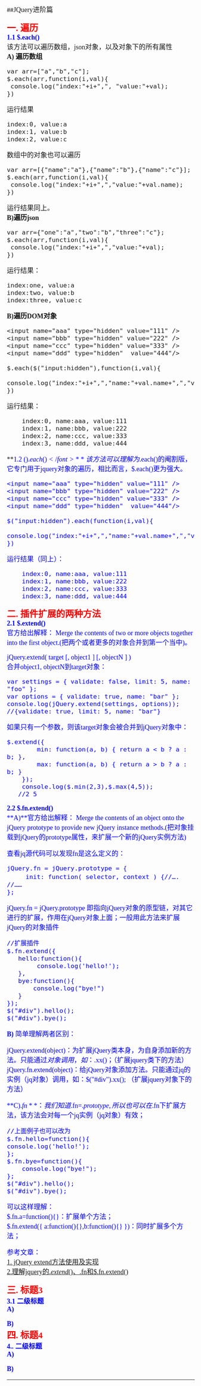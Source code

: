 ##<font face="微软雅黑" size="4" >JQuery进阶篇

**<font size="5" color="red" >一. 遍历</font>**  
**<font color="blue">1.1 $.each()</font>**   
该方法可以遍历数组，json对象，以及对象下的所有属性  
**A) 遍历数组**   

	var arr=["a","b","c"];
    $.each(arr,function(i,val){
     console.log("index:"+i+",", "value:"+val);
    })
运行结果  

	index:0, value:a
	index:1, value:b
	index:2, value:c

数组中的对象也可以遍历  

	var arr=[{"name":"a"},{"name":"b"},{"name":"c"}];
    $.each(arr,function(i,val){
     console.log("index:"+i+",","value:"+val.name);
    })
运行结果同上。  
**B)遍历json**   

	var arr={"one":"a","two":"b","three":"c"};
    $.each(arr,function(i,val){
     console.log("index:"+i+",","value:"+val);
    })
运行结果：

	index:one, value:a
	index:two, value:b
	index:three, value:c  
**B)遍历DOM对象**  

	<input name="aaa" type="hidden" value="111" />
	<input name="bbb" type="hidden" value="222" />
	<input name="ccc" type="hidden" value="333" />
	<input name="ddd" type="hidden"  value="444"/>

	$.each($("input:hidden"),function(i,val){
		console.log("index:"+i+",","name:"+val.name+",","value:"+val.value);
	})
运行结果：  

		index:0, name:aaa, value:111
		index:1, name:bbb, value:222
		index:2, name:ccc, value:333
		index:3, name:ddd, value:444  

**<font color="blue">1.2 $().each()</font>**    
该方法可以理解为$.each()的阉割版，它专门用于jquery对象的遍历，相比而言，$.each()更为强大。  
  
    <input name="aaa" type="hidden" value="111" />
	<input name="bbb" type="hidden" value="222" />
	<input name="ccc" type="hidden" value="333" />
	<input name="ddd" type="hidden"  value="444"/>

	$("input:hidden").each(function(i,val){
		console.log("index:"+i+",","name:"+val.name+",","value:"+val.value);
	})
运行结果（同上）：  

		index:0, name:aaa, value:111
		index:1, name:bbb, value:222
		index:2, name:ccc, value:333
		index:3, name:ddd, value:444  

**<font size="5" color="red" >二. 插件扩展的两种方法</font>**  
**<font color="blue">2.1 $.extend()</font>**   
官方给出解释： Merge the contents of two or more objects together into the first object.(把两个或者更多的对象合并到第一个当中)。    

jQuery.extend( target [, object1 ] [, objectN ] )  
合并object1, objectN到target对象：  

	var settings = { validate: false, limit: 5, name: "foo" }; 
	var options = { validate: true, name: "bar" }; 
	console.log(jQuery.extend(settings, options));
    //{validate: true, limit: 5, name: "bar"}

如果只有一个参数，则该target对象会被合并到jQuery对象中：

	$.extend({
			min: function(a, b) { return a < b ? a : b; },
			max: function(a, b) { return a > b ? a : b; }
		});
		console.log($.min(2,3),$.max(4,5));
       //2 5

**<font color="blue">2.2 $.fn.extend()</font>**   
**A)**官方给出解释： Merge the contents of an object onto the jQuery prototype to provide new jQuery instance methods.(把对象挂载到jQuery的prototype属性，来扩展一个新的jQuery实例方法)    

查看jq源代码可以发现fn是这么定义的：  

	jQuery.fn = jQuery.prototype = {
	　　　init: function( selector, context ) {//….
	//……
	};
jQuery.fn = jQuery.prototype 即指向jQuery对象的原型链，对其它进行的扩展，作用在jQuery对象上面；一般用此方法来扩展jQuery的对象插件 

    //扩展插件 
	$.fn.extend({
	   hello:function(){
	   		console.log('hello!');
	   },
	   bye:function(){
	   	   console.log("bye!")
	   }
	});
	$("#div").hello();
	$("#div").bye();
 

**B)** 简单理解两者区别：

jQuery.extend(object)：为扩展jQuery类本身，为自身添加新的方法。只能通过$对象调用，如：$.xx()；（扩展jquery类下的方法）  
jQuery.fn.extend(object)：给jQuery对象添加方法。只能通过jq的实例（jq对象）调用，如：$("#div").xx();  （扩展jquery对象下的方法）

**C)$.fn**：  
我们知道$.fn=$.prototype,所以也可以在$.fn下扩展方法，该方法会对每一个jq实例（jq对象）有效；  
 
	//上面例子也可以改为
    $.fn.hello=function(){
	console.log('hello!');
	};
	$.fn.bye=function(){
		console.log("bye!");
	};
	$("#div").hello();
	$("#div").bye();
可以这样理解：  
$.fn.a=function(){}：扩展单个方法；  
$.fn.extend({ a:function(){},b:function(){} })：同时扩展多个方法；

参考文章：  
[1. jQuery extend方法使用及实现](http://www.cnblogs.com/gaojun/p/4153781.html)  
[2.理解jquery的$.extend()、$.fn和$.fn.extend()](http://caibaojian.com/jquery-extend-and-jquery-fn-extend.html)  

**<font size="5" color="red" >三. 标题3</font>**  
**<font color="blue">3.1 二级标题</font>**   
**A)** 

**B)**   
**<font size="5" color="red" >四. 标题4</font>**  
**<font color="blue">4.. 二级标题</font>**   
**A)** 

**B)**   
</font>  
******

